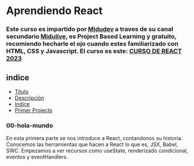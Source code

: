 <h1 id="title">
  Aprendiendo React
</h1>

<h3 id="description">
  Este curso es impartido por <a href="midu.tube">Midudev</a> a traves de su canal secundario <a href="https://www.youtube.com/@midulive">Midulive</a>, es Project Based Learning y gratuito, recomiendo hecharle el ojo cuando estes familiarizado con HTML, CSS y Javascript.
  El curso es este: <a href="https://www.youtube.com/watch?v=7iobxzd_2wY&list=PLUofhDIg_38q4D0xNWp7FEHOTcZhjWJ29">CURSO DE REACT 2023</a>
</h3>

<h2 id="index">indice</h2>

<ul>
  <li>
    <a href="#title">Titulo</a>
  </li>
  <li>
    <a href="#description">Descripción</a>
  </li>
  <li>
    <a href="#index">Indice</a>
  </li>
  <li>
    <a href="#1rsProyect">Primer Projecto</a>
  </li>
</ul>

<article>
  <section>
    <h3 id="1rsProyect">00-hola-mundo</h3>
    <p>
      En esta primera parte se nos introduce a React, contandonos su historia. Conocemos las herramientas que hacen a React lo que es, JSX, Babel, SWC. Empezamos a ver recursos como useState, renderizado condicional, eventos y eventHandlers.
    </p>
  </section>
</article>
